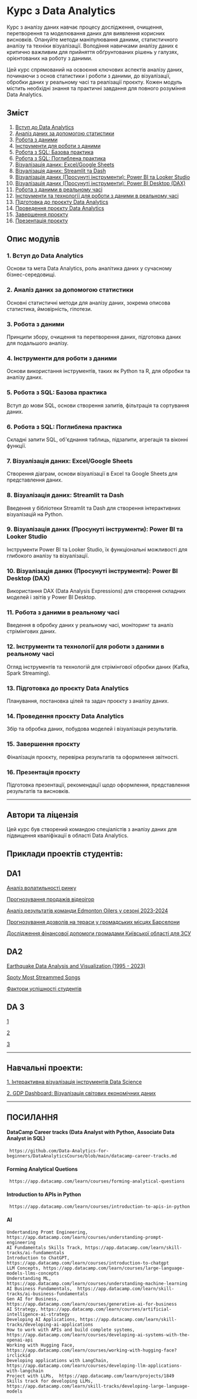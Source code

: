 # Курс з Data Analytics

Курс з аналізу даних навчає процесу дослідження, очищення, перетворення та моделювання даних для виявлення корисних висновків. Опануйте методи маніпулювання даними, статистичного аналізу та техніки візуалізації. Володіння навичками аналізу даних є критично важливим для прийняття обґрунтованих рішень у галузях, орієнтованих на роботу з даними.

Цей курс спрямований на освоєння ключових аспектів аналізу даних, починаючи з основ статистики і роботи з даними, до візуалізації, обробки даних у реальному часі та реалізації проєкту. Кожен модуль містить необхідні знання та практичні завдання для повного розуміння Data Analytics.

## Зміст

1. [Вступ до Data Analytics](#вступ-до-data-analytics)
2. [Аналіз даних за допомогою статистики](#аналіз-даних-за-допомогою-статистики)
3. [Робота з даними](#робота-з-даними)
4. [Інструменти для роботи з даними](#інструменти-для-роботи-з-даними)
5. [Робота з SQL: Базова практика](#робота-з-sql-базова-практика)
6. [Робота з SQL: Поглиблена практика](#робота-з-sql-поглиблена-практика)
7. [Візуалізація даних: Excel/Google Sheets](#візуалізація-даних-excelgoogle-sheets)
8. [Візуалізація даних: Streamlit та Dash](#візуалізація-даних-streamlit-та-dash)
9. [Візуалізація даних (Просунуті інструменти): Power BI та Looker Studio](#візуалізація-даних-проsunуті-інструменти-power-bi-та-looker-studio)
10. [Візуалізація даних (Просунуті інструменти): Power BI Desktop (DAX)](#візуалізація-даних-просунуті-інструменти-power-bi-desktop-dax)
11. [Робота з даними в реальному часі](#робота-з-даними-в-реальному-часі)
12. [Інструменти та технології для роботи з даними в реальному часі](#інструменти-та-технології-для-роботи-з-даними-в-реальному-часі)
13. [Підготовка до проєкту Data Analytics](#підготовка-до-проєкту-data-analytics)
14. [Проведення проєкту Data Analytics](#проведення-проєкту-data-analytics)
15. [Завершення проєкту](#завершення-проєкту)
16. [Презентація проєкту](#презентація-проєкту)

## Опис модулів

### 1. Вступ до Data Analytics
Основи та мета Data Analytics, роль аналітика даних у сучасному бізнес-середовищі.

### 2. Аналіз даних за допомогою статистики
Основні статистичні методи для аналізу даних, зокрема описова статистика, ймовірність, гіпотези.

### 3. Робота з даними
Принципи збору, очищення та перетворення даних, підготовка даних для подальшого аналізу.

### 4. Інструменти для роботи з даними
Основи використання інструментів, таких як Python та R, для обробки та аналізу даних.

### 5. Робота з SQL: Базова практика
Вступ до мови SQL, основи створення запитів, фільтрація та сортування даних.

### 6. Робота з SQL: Поглиблена практика
Складні запити SQL, об'єднання таблиць, підзапити, агрегація та віконні функції.

### 7. Візуалізація даних: Excel/Google Sheets
Створення діаграм, основи візуалізації в Excel та Google Sheets для представлення даних.

### 8. Візуалізація даних: Streamlit та Dash
Введення у бібліотеки Streamlit та Dash для створення інтерактивних візуалізацій на Python.

### 9. Візуалізація даних (Просунуті інструменти): Power BI та Looker Studio
Інструменти Power BI та Looker Studio, їх функціональні можливості для глибокого аналізу та візуалізації.

### 10. Візуалізація даних (Просунуті інструменти): Power BI Desktop (DAX)
Використання DAX (Data Analysis Expressions) для створення складних моделей і звітів у Power BI Desktop.

### 11. Робота з даними в реальному часі
Введення в обробку даних у реальному часі, моніторинг та аналіз стрімінгових даних.

### 12. Інструменти та технології для роботи з даними в реальному часі
Огляд інструментів та технологій для стрімінгової обробки даних (Kafka, Spark Streaming).

### 13. Підготовка до проєкту Data Analytics
Планування, постановка цілей та задач проєкту з аналізу даних.

### 14. Проведення проєкту Data Analytics
Збір та обробка даних, побудова моделей і візуалізація результатів.

### 15. Завершення проєкту
Фіналізація проєкту, перевірка результатів та оформлення звітності.

### 16. Презентація проєкту
Підготовка презентації, рекомендації щодо оформлення, представлення результатів та висновків.

---

## Автори та ліцензія

Цей курс був створений командою спеціалістів з аналізу даних для підвищення кваліфікації в області Data Analytics. 



## Приклади проектів студентів:

## DA1

[Аналіз волатильності ринку](https://github.com/yanina-r/stock-market-app )

[Прогнозування продажів відеоігор](https://github.com/KarynaVyl/Video-Game-Sales-Forecasting)

[Аналіз результатів команди Edmonton Oilers у сезоні 2023-2024](https://github.com/serhii9227/EO2023-2024)

[Прогнозування дозволів на тераси у громадських місцях Барселони](https://github.com/Zeremhok/BCN-Open-Data/blob/main/README.md)

[Дослідження фінансової допомоги громадами Київської області для ЗСУ]()

## DA2

[Earthquake Data Analysis and Visualization (1995 - 2023)](https://github.com/arahulina/danewmultiapp)

[Spoty Most Streammed Songs](https://github.com/VolodymyrBozhynskyi/DA-MyNewProject09_10_2024)

[Фактори успішності студентів](https://github.com/volkowladys/StundentPerformanceFactors?tab=readme-ov-file)


## DA 3 

[1](https://github.com/SviatoslavaF/Demo-Streaml)

[2](https://github.com/Maryna090/data-premium-alcohol)

[3](https://github.com/annako2611)


-------------------------------------------------------------------------------------------------------------
## Навчальні проекти:
[1. Інтерактивна візуалізація інструментів Data Science](https://github.com/Data-Analytics-for-beginners/datascience-graph-demo)

[2. GDP Dashboard: Візуалізація світових економічних даних](https://github.com/Data-Analytics-for-beginners/gdp-dahboard)


--------------------------------------------------------------------------------------------------------------
## ПОСИЛАННЯ

#### DataCamp Career tracks (Data Analyst with Python, Associate Data Analyst in SQL)
     https://github.com/Data-Analytics-for-beginners/DataAnalyticsCourse/blob/main/datacamp-career-tracks.md


#### Forming Analytical Quetions
     https://app.datacamp.com/learn/courses/forming-analytical-questions
   
#### Introduction to APIs in Python
     https://app.datacamp.com/learn/courses/introduction-to-apis-in-python

#### AI 
    Undertanding Promt Engineering, https://app.datacamp.com/learn/courses/understanding-prompt-engineering
    AI Fundamentals Skills Track, https://app.datacamp.com/learn/skill-tracks/ai-fundamentals
    Introduction to ChatGPT,  https://app.datacamp.com/learn/courses/introduction-to-chatgpt
    LLM Concepts, https://app.datacamp.com/learn/courses/large-language-models-llms-concepts
    Understanding ML, https://app.datacamp.com/learn/courses/understanding-machine-learning
    AI Business Fundamentals,  https://app.datacamp.com/learn/skill-tracks/ai-business-fundamentals
    Gen AI for Business,  https://app.datacamp.com/learn/courses/generative-ai-for-business
    AI Strategy, https://app.datacamp.com/learn/courses/artificial-intelligence-ai-strategy
    Developing AI Applications, https://app.datacamp.com/learn/skill-tracks/developing-ai-applications
    How to work with APIs and build complete systems,  https://app.datacamp.com/learn/courses/developing-ai-systems-with-the-openai-api
    Working with Hugging Face, https://app.datacamp.com/learn/courses/working-with-hugging-face?irclickid
    Developing applications with LangChain, https://app.datacamp.com/learn/courses/developing-llm-applications-with-langchain
    Project with LLMs,  https://app.datacamp.com/learn/projects/1849
    Skills track for developing LLMs,  https://app.datacamp.com/learn/skill-tracks/developing-large-language-models





